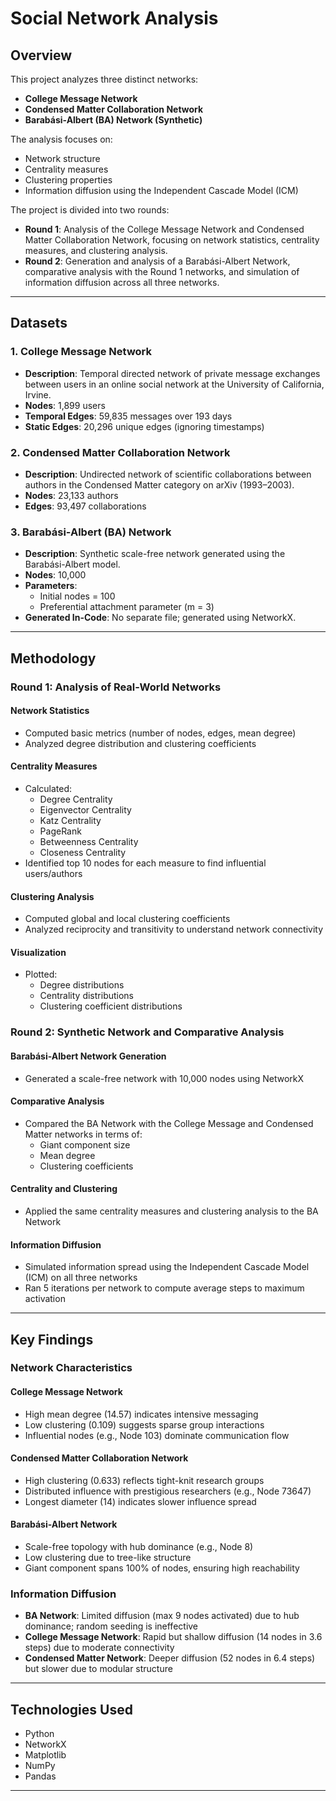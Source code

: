 # Social Network Analysis

## Overview

This project analyzes three distinct networks:

- **College Message Network**
- **Condensed Matter Collaboration Network**
- **Barabási-Albert (BA) Network (Synthetic)**

The analysis focuses on:

- Network structure
- Centrality measures
- Clustering properties
- Information diffusion using the Independent Cascade Model (ICM)

The project is divided into two rounds:

- **Round 1**: Analysis of the College Message Network and Condensed Matter Collaboration Network, focusing on network statistics, centrality measures, and clustering analysis.
- **Round 2**: Generation and analysis of a Barabási-Albert Network, comparative analysis with the Round 1 networks, and simulation of information diffusion across all three networks.

---

## Datasets

### 1. College Message Network

- **Description**: Temporal directed network of private message exchanges between users in an online social network at the University of California, Irvine.
- **Nodes**: 1,899 users
- **Temporal Edges**: 59,835 messages over 193 days
- **Static Edges**: 20,296 unique edges (ignoring timestamps)

### 2. Condensed Matter Collaboration Network

- **Description**: Undirected network of scientific collaborations between authors in the Condensed Matter category on arXiv (1993–2003).
- **Nodes**: 23,133 authors
- **Edges**: 93,497 collaborations

### 3. Barabási-Albert (BA) Network

- **Description**: Synthetic scale-free network generated using the Barabási-Albert model.
- **Nodes**: 10,000
- **Parameters**:
  - Initial nodes = 100
  - Preferential attachment parameter (m = 3)
- **Generated In-Code**: No separate file; generated using NetworkX.

---

## Methodology

### Round 1: Analysis of Real-World Networks

#### Network Statistics

- Computed basic metrics (number of nodes, edges, mean degree)
- Analyzed degree distribution and clustering coefficients

#### Centrality Measures

- Calculated:
  - Degree Centrality
  - Eigenvector Centrality
  - Katz Centrality
  - PageRank
  - Betweenness Centrality
  - Closeness Centrality
- Identified top 10 nodes for each measure to find influential users/authors

#### Clustering Analysis

- Computed global and local clustering coefficients
- Analyzed reciprocity and transitivity to understand network connectivity

#### Visualization

- Plotted:
  - Degree distributions
  - Centrality distributions
  - Clustering coefficient distributions

### Round 2: Synthetic Network and Comparative Analysis

#### Barabási-Albert Network Generation

- Generated a scale-free network with 10,000 nodes using NetworkX

#### Comparative Analysis

- Compared the BA Network with the College Message and Condensed Matter networks in terms of:
  - Giant component size
  - Mean degree
  - Clustering coefficients

#### Centrality and Clustering

- Applied the same centrality measures and clustering analysis to the BA Network

#### Information Diffusion

- Simulated information spread using the Independent Cascade Model (ICM) on all three networks
- Ran 5 iterations per network to compute average steps to maximum activation

---

## Key Findings

### Network Characteristics

#### College Message Network

- High mean degree (14.57) indicates intensive messaging
- Low clustering (0.109) suggests sparse group interactions
- Influential nodes (e.g., Node 103) dominate communication flow

#### Condensed Matter Collaboration Network

- High clustering (0.633) reflects tight-knit research groups
- Distributed influence with prestigious researchers (e.g., Node 73647)
- Longest diameter (14) indicates slower influence spread

#### Barabási-Albert Network

- Scale-free topology with hub dominance (e.g., Node 8)
- Low clustering due to tree-like structure
- Giant component spans 100% of nodes, ensuring high reachability

### Information Diffusion

- **BA Network**: Limited diffusion (max 9 nodes activated) due to hub dominance; random seeding is ineffective
- **College Message Network**: Rapid but shallow diffusion (14 nodes in 3.6 steps) due to moderate connectivity
- **Condensed Matter Network**: Deeper diffusion (52 nodes in 6.4 steps) but slower due to modular structure

---

## Technologies Used

- Python
- NetworkX
- Matplotlib
- NumPy
- Pandas

---
